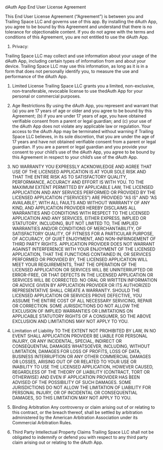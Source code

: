 dAuth App End User License Agreement

This End User License Agreement (“Agreement”) is between you and Trailing Space LLC and governs use of this app. By installing the dAuth App, you agree to be bound by this Agreement and understand that there is no tolerance for objectionable content. If you do not agree with the terms and conditions of this Agreement, you are not entitled to use the dAuth App.

1. Privacy:

  Trailing Space LLC may collect and use information about your usage of the dAuth App, including certain types of information from and about your device. Trailing Space LLC may use this information, as long as it is in a form that does not personally identify you, to measure the use and performance of the dAuth App.

1. Limited License
  Trailing Space LLC grants you a limited, non-exclusive, non-transferable, revocable license to use thedAuth App for your personal or commercial purposes.

1. Age Restrictions
  By using the dAuth App, you represent and warrant that (a) you are 17 years of age or older and you agree to be bound by this Agreement; (b) if you are under 17 years of age, you have obtained verifiable consent from a parent or legal guardian; and (c) your use of the dAuth App does not violate any applicable law or regulation. Your access to the dAuth App may be terminated without warning if Trailing Space LLC believes, in its sole discretion, that you are under the age of 17 years and have not obtained verifiable consent from a parent or legal guardian. If you are a parent or legal guardian and you provide your consent to your child’s use of the dAuth App, you agree to be bound by this Agreement in respect to your child’s use of the dAuth App.

1. NO WARRANTY
  YOU EXPRESSLY ACKNOWLEDGE AND AGREE THAT USE OF THE LICENSED APPLICATION IS AT YOUR SOLE RISK AND THAT THE ENTIRE RISK AS TO SATISFACTORY QUALITY, PERFORMANCE, ACCURACY AND EFFORT IS WITH YOU. TO THE MAXIMUM EXTENT PERMITTED BY APPLICABLE LAW, THE LICENSED APPLICATION AND ANY SERVICES PERFORMED OR PROVIDED BY THE LICENSED APPLICATION ("SERVICES") ARE PROVIDED "AS IS" AND “AS AVAILABLE”, WITH ALL FAULTS AND WITHOUT WARRANTY OF ANY KIND, AND APPLICATION PROVIDER HEREBY DISCLAIMS ALL WARRANTIES AND CONDITIONS WITH RESPECT TO THE LICENSED APPLICATION AND ANY SERVICES, EITHER EXPRESS, IMPLIED OR STATUTORY, INCLUDING, BUT NOT LIMITED TO, THE IMPLIED WARRANTIES AND/OR CONDITIONS OF MERCHANTABILITY, OF SATISFACTORY QUALITY, OF FITNESS FOR A PARTICULAR PURPOSE, OF ACCURACY, OF QUIET ENJOYMENT, AND NON-INFRINGEMENT OF THIRD PARTY RIGHTS. APPLICATION PROVIDER DOES NOT WARRANT AGAINST INTERFERENCE WITH YOUR ENJOYMENT OF THE LICENSED APPLICATION, THAT THE FUNCTIONS CONTAINED IN, OR SERVICES PERFORMED OR PROVIDED BY, THE LICENSED APPLICATION WILL MEET YOUR REQUIREMENTS, THAT THE OPERATION OF THE LICENSED APPLICATION OR SERVICES WILL BE UNINTERRUPTED OR ERROR-FREE, OR THAT DEFECTS IN THE LICENSED APPLICATION OR SERVICES WILL BE CORRECTED. NO ORAL OR WRITTEN INFORMATION OR ADVICE GIVEN BY APPLICATION PROVIDER OR ITS AUTHORIZED REPRESENTATIVE SHALL CREATE A WARRANTY. SHOULD THE LICENSED APPLICATION OR SERVICES PROVE DEFECTIVE, YOU ASSUME THE ENTIRE COST OF ALL NECESSARY SERVICING, REPAIR OR CORRECTION. SOME JURISDICTIONS DO NOT ALLOW THE EXCLUSION OF IMPLIED WARRANTIES OR LIMITATIONS ON APPLICABLE STATUTORY RIGHTS OF A CONSUMER, SO THE ABOVE EXCLUSION AND LIMITATIONS MAY NOT APPLY TO YOU.

1. Limitation of Liability
  TO THE EXTENT NOT PROHIBITED BY LAW, IN NO EVENT SHALL APPLICATION PROVIDER BE LIABLE FOR PERSONAL INJURY, OR ANY INCIDENTAL, SPECIAL, INDIRECT OR CONSEQUENTIAL DAMAGES WHATSOEVER, INCLUDING, WITHOUT LIMITATION, DAMAGES FOR LOSS OF PROFITS, LOSS OF DATA, BUSINESS INTERRUPTION OR ANY OTHER COMMERCIAL DAMAGES OR LOSSES, ARISING OUT OF OR RELATED TO YOUR USE OR INABILITY TO USE THE LICENSED APPLICATION, HOWEVER CAUSED, REGARDLESS OF THE THEORY OF LIABILITY (CONTRACT, TORT OR OTHERWISE) AND EVEN IF APPLICATION PROVIDER HAS BEEN ADVISED OF THE POSSIBILITY OF SUCH DAMAGES. SOME JURISDICTIONS DO NOT ALLOW THE LIMITATION OF LIABILITY FOR PERSONAL INJURY, OR OF INCIDENTAL OR CONSEQUENTIAL DAMAGES, SO THIS LIMITATION MAY NOT APPLY TO YOU.

1. Binding Arbitration
  Any controversy or claim arising out of or relating to this contract, or the breach thereof, shall be settled by arbitration administered by the American Arbitration Association under its Commercial Arbitration Rules.

1. Third Party Intellectual Property Claims
  Trailing Space LLC shall not be obligated to indemnify or defend you with respect to any third party claim arising out or relating to the dAuth App.
